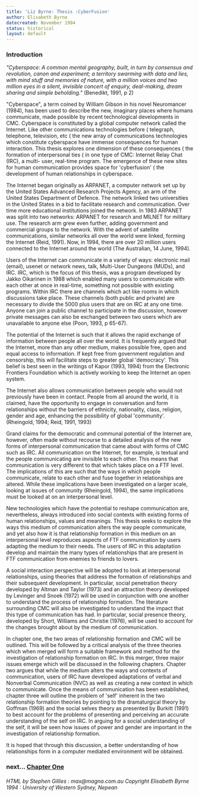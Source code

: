 ```yaml
---
title: 'Liz Byrne: Thesis :CyberFusion'
author: Elisabeth Byrne
datecreated: November 1994
status: historical
layout: default
---
```



### Introduction

*\"Cyberspace: A common mental geography, built, in turn by consensus
and revolution, canon and experiment; a territory swarming with data and
lies, with mind stuff and memories of nature, with a million voices and
two million eyes in a silent, invisible concert of enquiry, deal-making,
dream sharing and simple beholding.\"*
(Benedikt, 1991, p 2)  

\"Cyberspace\", a term coined by William Gibson in his novel Neuromancer
(1984), has been used to describe the new, imaginary places where humans
communicate, made possible by recent technological developments in CMC.
Cyberspace is constituted by a global computer network called the
Internet. Like other communications technologies before ( telegraph,
telephone, television, etc ( the new array of communications
technologies which constitute cyberspace have immense consequences for
human interaction. This thesis explores one dimension of these
consequences ( the formation of interpersonal ties ( in one type of CMC:
Internet Relay Chat (IRC), a multi- user, real-time program. The
emergence of these new sites for human communication provides space for
\'cyberfusion\' ( the development of human relationships in cyberspace.

The Internet began originally as ARPANET, a computer network set up by
the United States Advanced Research Projects Agency, an arm of the
United States Department of Defence. The network linked two universities
in the United States in a bid to facilitate research and communication.
Over time more educational institutions joined the network. In 1983
ARPANET was split into two networks: ARPANET for research and MILNET for
military use. The research arm grew even further, adding government and
commercial groups to the network. With the advent of satellite
communications, similar networks all over the world were linked, forming
the Internet (Reid, 1991). Now, in 1994, there are over 20 million users
connected to the Internet around the world (The Australian, 14 June,
1994).

Users of the Internet can communicate in a variety of ways: electronic
mail (email), usenet or network news, talk, Multi-User Dungeons (MUDs),
and IRC. IRC, which is the focus of this thesis, was a program developed
by Jakko Oikarinen in 1988 which enabled many users to communicate with
each other at once in real-time, something not possible with existing
programs. Within IRC there are channels which act like rooms in which
discussions take place. These channels (both public and private) are
necessary to divide the 5000 plus users that are on IRC at any one time.
Anyone can join a public channel to participate in the discussion,
however private messages can also be exchanged between two users which
are unavailable to anyone else (Poon, 1993, p 65-67).

The potential of the Internet is such that it allows the rapid exchange
of information between people all over the world. It is frequently
argued that the Internet, more than any other medium, makes possible
free, open and equal access to information. If kept free from government
regulation and censorship, this will facilitate steps to greater global
\'democracy\'. This belief is best seen in the writings of Kapor (1993,
1994) from the Electronic Frontiers Foundation which is actively working
to keep the Internet an open system.

The Internet also allows communication between people who would not
previously have been in contact. People from all around the world, it is
claimed, have the opportunity to engage in conversation and form
relationships without the barriers of ethnicity, nationality, class,
religion, gender and age, enhancing the possibility of global
\'community\'. (Rheingold, 1994; Reid, 1991, 1993)

Grand claims for the democratic and communal potential of the Internet
are, however, often made without recourse to a detailed analysis of the
new forms of interpersonal communication that came about with forms of
CMC such as IRC. All communication on the Internet, for example, is
textual and the people communicating are invisible to each other. This
means that communication is very different to that which takes place on
a FTF level. The implications of this are such that the ways in which
people communicate, relate to each other and fuse together in
relationships are altered. While these implications have been
investigated on a larger scale, looking at issues of community
(Rheingold, 1994), the same implications must be looked at on an
interpersonal level.

New technologies which have the potential to reshape communication are,
nevertheless, always introduced into social contexts with existing forms
of human relationships, values and meanings. This thesis seeks to
explore the ways this medium of communication alters the way people
communicate, and yet also how it is that relationship formation in this
medium on an interpersonal level reproduces aspects of FTF communication
by users adapting the medium to their needs. The users of IRC in this
adaptation develop and maintain the many types of relationships that are
present in FTF communication from enemies to friends to lovers.

A social interaction perspective will be adopted to look at
interpersonal relationships, using theories that address the formation
of relationships and their subsequent development. In particular, social
penetration theory developed by Altman and Taylor (1973) and an
attraction theory developed by Levinger and Snoek (1972) will be used in
conjunction with one another to understand the process of relationship
formation. The literature surrounding CMC will also be investigated to
understand the impact that this type of communication has had. In
particular, social presence theory, developed by Short, Williams and
Christie (1976), will be used to account for the changes brought about
by the medium of communication.

In chapter one, the two areas of relationship formation and CMC will be
outlined. This will be followed by a critical analysis of the three
theories which when merged will form a suitable framework and method for
the investigation of relationship formation on IRC. In this merger,
three major issues emerge which will be discussed in the following
chapters. Chapter two argues that while the medium alters the ways and
contexts of communication, users of IRC have developed adaptations of
verbal and Nonverbal Communication (NVC) as well as creating a new
context in which to communicate. Once the means of communication has
been established, chapter three will outline the problem of \'self\'
inherent in the two relationship formation theories by pointing to the
dramaturgical theory by Goffman (1969) and the social selves theory as
presented by Burkitt (1991) to best account for the problems of
presenting and perceiving an accurate understanding of the self on IRC.
In arguing for a social understanding of the self, it will be seen how
issues of power and gender are important in the investigation of
relationship formation.

It is hoped that through this discussion, a better understanding of how
relationships form in a computer mediated environment will be obtained.

### next\... [Chapter One](/communication-research/academic/byrne-e-cyberfusion-1993/thesis1-chapt1.html)

###### HTML by Stephen Gillies : max\@magna.com.au Copyright Elisabeth Byrne 1994 : University of Western Sydney, Nepean
